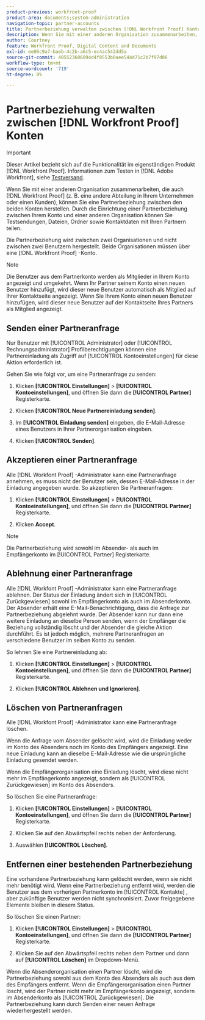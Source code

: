 ```yaml
---
product-previous: workfront-proof
product-area: documents;system-administration
navigation-topic: partner-accounts
title: Partnerbeziehung verwalten zwischen [!DNL Workfront Proof] Konten
description: Wenn Sie mit einer anderen Organisation zusammenarbeiten, die auch eine [!DNL Workfront Proof] (z. B. eine andere Abteilung in Ihrem Unternehmen oder einen Kunden), können Sie eine Partnerbeziehung zwischen den beiden Konten herstellen. Durch die Einrichtung einer Partnerbeziehung zwischen Ihrem Konto und einer anderen Organisation können Sie Testsendungen, Dateien, Ordner sowie Kontaktdaten mit Ihren Partnern teilen.
author: Courtney
feature: Workfront Proof, Digital Content and Documents
exl-id: ee06c9a7-baeb-4c2b-a6c5-ec4ac542dd5a
source-git-commit: 405523606094d4f8553b0aee544d71c2b7f97d86
workflow-type: tm+mt
source-wordcount: '719'
ht-degree: 0%

---
```


# Partnerbeziehung verwalten zwischen [!DNL Workfront Proof] Konten

>[!IMPORTANT]
>
>Dieser Artikel bezieht sich auf die Funktionalität im eigenständigen Produkt [!DNL Workfront Proof]. Informationen zum Testen in [!DNL Adobe Workfront], siehe [Testversand](../../../review-and-approve-work/proofing/proofing.md).

Wenn Sie mit einer anderen Organisation zusammenarbeiten, die auch [!DNL Workfront Proof] (z. B. eine andere Abteilung in Ihrem Unternehmen oder einen Kunden), können Sie eine Partnerbeziehung zwischen den beiden Konten herstellen. Durch die Einrichtung einer Partnerbeziehung zwischen Ihrem Konto und einer anderen Organisation können Sie Testsendungen, Dateien, Ordner sowie Kontaktdaten mit Ihren Partnern teilen.

Die Partnerbeziehung wird zwischen zwei Organisationen und nicht zwischen zwei Benutzern hergestellt. Beide Organisationen müssen über eine [!DNL Workfront Proof] -Konto.

>[!NOTE]
>
>Die Benutzer aus dem Partnerkonto werden als Mitglieder in Ihrem Konto angezeigt und umgekehrt. Wenn Ihr Partner seinem Konto einen neuen Benutzer hinzufügt, wird dieser neue Benutzer automatisch als Mitglied auf Ihrer Kontaktseite angezeigt. Wenn Sie Ihrem Konto einen neuen Benutzer hinzufügen, wird dieser neue Benutzer auf der Kontaktseite Ihres Partners als Mitglied angezeigt.

## Senden einer Partneranfrage

Nur Benutzer mit [!UICONTROL Administrator] oder [!UICONTROL Rechnungsadministrator] Profilberechtigungen können eine Partnereinladung als Zugriff auf [!UICONTROL Kontoeinstellungen] für diese Aktion erforderlich ist.

Gehen Sie wie folgt vor, um eine Partneranfrage zu senden:

1. Klicken **[!UICONTROL Einstellungen]** > **[!UICONTROL Kontoeinstellungen]**, und öffnen Sie dann die **[!UICONTROL Partner]** Registerkarte.

1. Klicken **[!UICONTROL Neue Partnereinladung senden]**.
1. Im **[!UICONTROL Einladung senden]** eingeben, die E-Mail-Adresse eines Benutzers in Ihrer Partnerorganisation eingeben.
1. Klicken **[!UICONTROL Senden]**.

## Akzeptieren einer Partneranfrage

Alle [!DNL Workfont Proof] -Administrator kann eine Partneranfrage annehmen, es muss nicht der Benutzer sein, dessen E-Mail-Adresse in der Einladung angegeben wurde. So akzeptieren Sie Partneranfragen:

1. Klicken **[!UICONTROL Einstellungen]** > **[!UICONTROL Kontoeinstellungen]**, und öffnen Sie dann die **[!UICONTROL Partner]** Registerkarte.

1. Klicken **Accept**.**&#x200B;**

>[!NOTE]
>
>Die Partnerbeziehung wird sowohl im Absender- als auch im Empfängerkonto im [!UICONTROL Partner] Registerkarte.

## Ablehnung einer Partneranfrage

Alle [!DNL Workfont Proof] -Administrator kann eine Partneranfrage ablehnen. Der Status der Einladung ändert sich in [!UICONTROL Zurückgewiesen] sowohl im Empfängerkonto als auch im Absenderkonto. Der Absender erhält eine E-Mail-Benachrichtigung, dass die Anfrage zur Partnerbeziehung abgelehnt wurde. Der Absender kann nur dann eine weitere Einladung an dieselbe Person senden, wenn der Empfänger die Beziehung vollständig löscht und der Absender die gleiche Aktion durchführt. Es ist jedoch möglich, mehrere Partneranfragen an verschiedene Benutzer im selben Konto zu senden.

So lehnen Sie eine Partnereinladung ab:

1. Klicken **[!UICONTROL Einstellungen]** > **[!UICONTROL Kontoeinstellungen]**, und öffnen Sie dann die **[!UICONTROL Partner]** Registerkarte.

1. Klicken **[!UICONTROL Ablehnen und Ignorieren]**.

## Löschen von Partneranfragen

Alle [!DNL Workfont Proof] -Administrator kann eine Partneranfrage löschen.

Wenn die Anfrage vom Absender gelöscht wird, wird die Einladung weder im Konto des Absenders noch im Konto des Empfängers angezeigt. Eine neue Einladung kann an dieselbe E-Mail-Adresse wie die ursprüngliche Einladung gesendet werden.

Wenn die Empfängerorganisation eine Einladung löscht, wird diese nicht mehr im Empfängerkonto angezeigt, sondern als [!UICONTROL Zurückgewiesen] im Konto des Absenders.

So löschen Sie eine Partneranfrage:

1. Klicken **[!UICONTROL Einstellungen]** > **[!UICONTROL Kontoeinstellungen]**, und öffnen Sie dann die **[!UICONTROL Partner]** Registerkarte.

1. Klicken Sie auf den Abwärtspfeil rechts neben der Anforderung.
1. Auswählen **[!UICONTROL Löschen]**.

## Entfernen einer bestehenden Partnerbeziehung

Eine vorhandene Partnerbeziehung kann gelöscht werden, wenn sie nicht mehr benötigt wird. Wenn eine Partnerbeziehung entfernt wird, werden die Benutzer aus dem vorherigen Partnerkonto im [!UICONTROL Kontakte] , aber zukünftige Benutzer werden nicht synchronisiert. Zuvor freigegebene Elemente bleiben in diesem Status.

So löschen Sie einen Partner:

1. Klicken **[!UICONTROL Einstellungen]** > **[!UICONTROL Kontoeinstellungen]**, und öffnen Sie dann die **[!UICONTROL Partner]** Registerkarte.

1. Klicken Sie auf den Abwärtspfeil rechts neben dem Partner und dann auf **[!UICONTROL Löschen]** im Dropdown-Menü.

Wenn die Absenderorganisation einen Partner löscht, wird die Partnerbeziehung sowohl aus dem Konto des Absenders als auch aus dem des Empfängers entfernt. Wenn die Empfängerorganisation einen Partner löscht, wird der Partner nicht mehr im Empfängerkonto angezeigt, sondern im Absenderkonto als [!UICONTROL Zurückgewiesen]. Die Partnerbeziehung kann durch Senden einer neuen Anfrage wiederhergestellt werden.
